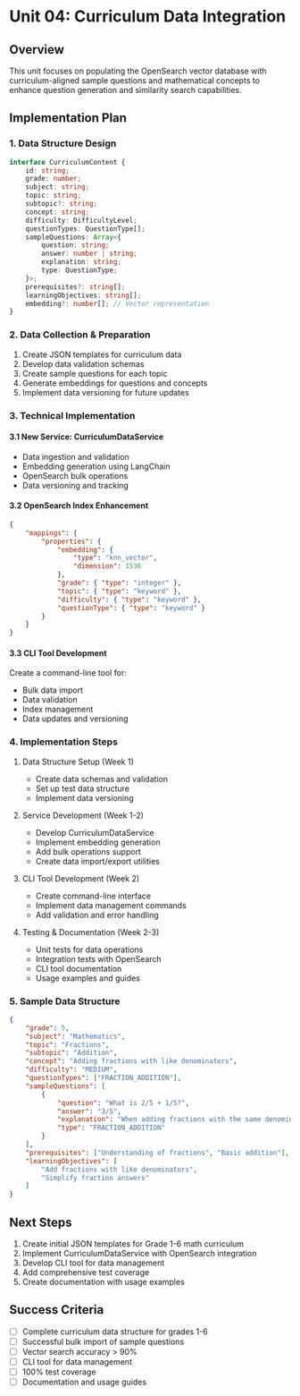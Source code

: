 # Unit 04: Curriculum Data Integration

## Overview

This unit focuses on populating the OpenSearch vector database with curriculum-aligned sample questions and mathematical concepts to enhance question generation and similarity search capabilities.

## Implementation Plan

### 1. Data Structure Design

```typescript
interface CurriculumContent {
    id: string;
    grade: number;
    subject: string;
    topic: string;
    subtopic?: string;
    concept: string;
    difficulty: DifficultyLevel;
    questionTypes: QuestionType[];
    sampleQuestions: Array<{
        question: string;
        answer: number | string;
        explanation: string;
        type: QuestionType;
    }>;
    prerequisites?: string[];
    learningObjectives: string[];
    embedding?: number[]; // Vector representation
}
```

### 2. Data Collection & Preparation

1. Create JSON templates for curriculum data
2. Develop data validation schemas
3. Create sample questions for each topic
4. Generate embeddings for questions and concepts
5. Implement data versioning for future updates

### 3. Technical Implementation

#### 3.1 New Service: CurriculumDataService

-   Data ingestion and validation
-   Embedding generation using LangChain
-   OpenSearch bulk operations
-   Data versioning and tracking

#### 3.2 OpenSearch Index Enhancement

```json
{
    "mappings": {
        "properties": {
            "embedding": {
                "type": "knn_vector",
                "dimension": 1536
            },
            "grade": { "type": "integer" },
            "topic": { "type": "keyword" },
            "difficulty": { "type": "keyword" },
            "questionType": { "type": "keyword" }
        }
    }
}
```

#### 3.3 CLI Tool Development

Create a command-line tool for:

-   Bulk data import
-   Data validation
-   Index management
-   Data updates and versioning

### 4. Implementation Steps

1. Data Structure Setup (Week 1)

    - Create data schemas and validation
    - Set up test data structure
    - Implement data versioning

2. Service Development (Week 1-2)

    - Develop CurriculumDataService
    - Implement embedding generation
    - Add bulk operations support
    - Create data import/export utilities

3. CLI Tool Development (Week 2)

    - Create command-line interface
    - Implement data management commands
    - Add validation and error handling

4. Testing & Documentation (Week 2-3)
    - Unit tests for data operations
    - Integration tests with OpenSearch
    - CLI tool documentation
    - Usage examples and guides

### 5. Sample Data Structure

```json
{
    "grade": 5,
    "subject": "Mathematics",
    "topic": "Fractions",
    "subtopic": "Addition",
    "concept": "Adding fractions with like denominators",
    "difficulty": "MEDIUM",
    "questionTypes": ["FRACTION_ADDITION"],
    "sampleQuestions": [
        {
            "question": "What is 2/5 + 1/5?",
            "answer": "3/5",
            "explanation": "When adding fractions with the same denominator, keep the denominator and add the numerators",
            "type": "FRACTION_ADDITION"
        }
    ],
    "prerequisites": ["Understanding of fractions", "Basic addition"],
    "learningObjectives": [
        "Add fractions with like denominators",
        "Simplify fraction answers"
    ]
}
```

## Next Steps

1. Create initial JSON templates for Grade 1-6 math curriculum
2. Implement CurriculumDataService with OpenSearch integration
3. Develop CLI tool for data management
4. Add comprehensive test coverage
5. Create documentation with usage examples

## Success Criteria

-   [ ] Complete curriculum data structure for grades 1-6
-   [ ] Successful bulk import of sample questions
-   [ ] Vector search accuracy > 90%
-   [ ] CLI tool for data management
-   [ ] 100% test coverage
-   [ ] Documentation and usage guides
